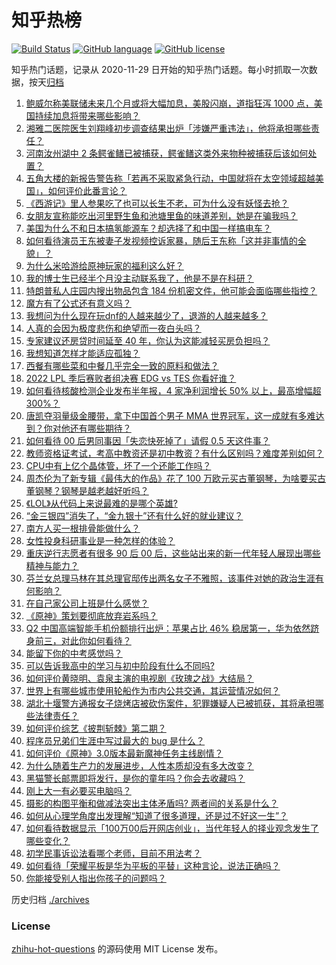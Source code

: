 # 知乎热榜
[![Build Status](https://github.com/ToWeLong/zhihu-hot-questions/workflows/CI/badge.svg)](https://github.com/ToWeLong/zhihu-hot-questions/actions)
[![GitHub language](https://img.shields.io/badge/language-golang-orange.svg)](https://golang.org/)
[![GitHub license](https://img.shields.io/github/license/ToWeLong/zhihu-hot-questions)](https://github.com/ToWeLong/zhihu-hot-questions/blob/main/LICENSE)

知乎热门话题，记录从 2020-11-29 日开始的知乎热门话题。每小时抓取一次数据，按天[归档](./archives)

<!-- BEGIN -->

1. [鲍威尔称美联储未来几个月或将大幅加息，美股闪崩，道指狂泻 1000 点，美国持续加息将带来哪些影响？](https://www.zhihu.com/question/550161342)
1. [湘雅二医院医生刘翔峰初步调查结果出炉「涉嫌严重违法」，他将承担哪些责任？](https://www.zhihu.com/question/550160229)
1. [河南汝州湖中 2 条鳄雀鳝已被捕获，鳄雀鳝这类外来物种被捕获后该如何处置？](https://www.zhihu.com/question/550195445)
1. [五角大楼的新报告警告称「若再不采取紧急行动，中国就将在太空领域超越美国」，如何评价此番言论？](https://www.zhihu.com/question/550085473)
1. [《西游记》里人参果吃了也可以长生不老，可为什么没有妖怪去抢？](https://www.zhihu.com/question/478213511)
1. [女朋友宣称能吃出河里野生鱼和池塘里鱼的味道差别，她是在骗我吗？](https://www.zhihu.com/question/549961837)
1. [美国为什么不和日本搞氢能源车？却选择了和中国一样搞电车？](https://www.zhihu.com/question/548330554)
1. [如何看待演员王东被妻子发视频控诉家暴，随后王东称「这并非事情的全貌」？](https://www.zhihu.com/question/550179587)
1. [为什么米哈游给原神玩家的福利这么好？](https://www.zhihu.com/question/550069321)
1. [我的博士生已经半个月没主动联系我了，他是不是在科研？](https://www.zhihu.com/question/549989731)
1. [特朗普私人庄园内搜出物品包含 184 份机密文件，他可能会面临哪些指控？](https://www.zhihu.com/question/550211752)
1. [魔方有了公式还有意义吗？](https://www.zhihu.com/question/548735710)
1. [我想问为什么现在玩dnf的人越来越少了，退游的人越来越多？](https://www.zhihu.com/question/547290139)
1. [人真的会因为极度悲伤和绝望而一夜白头吗？](https://www.zhihu.com/question/328049666)
1. [专家建议还房贷时间延至 40 年，你认为这能减轻买房负担吗？](https://www.zhihu.com/question/550228805)
1. [我想知道怎样才能适应孤独？](https://www.zhihu.com/question/550051948)
1. [西餐有哪些菜和中餐几乎完全一致的原料和做法？](https://www.zhihu.com/question/517669930)
1. [2022 LPL 季后赛败者组决赛 EDG vs TES 你看好谁？](https://www.zhihu.com/question/550153740)
1. [如何看待核酸检测企业发布半年报，4 家净利润增长 50% 以上，最高增幅超 300%？](https://www.zhihu.com/question/550153237)
1. [唐凯夺羽量级金腰带，拿下中国首个男子 MMA 世界冠军，这一成就有多难达到？你对他还有哪些期待？](https://www.zhihu.com/question/550177841)
1. [如何看待 00 后男同事因「失恋快死掉了」请假 0.5 天这件事？](https://www.zhihu.com/question/550073179)
1. [教师资格证考试，考高中教资还是初中教资？有什么区别吗？难度差别如何？](https://www.zhihu.com/question/339529508)
1. [CPU中有上亿个晶体管，坏了一个还能工作吗？](https://www.zhihu.com/question/549140878)
1. [周杰伦为了新专辑《最伟大的作品》花了 100 万欧元买古董钢琴，为啥要买古董钢琴？钢琴是越老越好听吗？](https://www.zhihu.com/question/541810924)
1. [《LOL》从代码上来说最难的是哪个英雄?](https://www.zhihu.com/question/522118606)
1. [“金三银四”消失了，“金九银十”还有什么好的就业建议？](https://www.zhihu.com/question/549966820)
1. [南方人买一根排骨能做什么？](https://www.zhihu.com/question/386507563)
1. [女性投身科研事业是一种怎样的体验？](https://www.zhihu.com/question/550057792)
1. [重庆逆行志愿者有很多 90 后 00 后，这些站出来的新一代年轻人展现出哪些精神与能力？](https://www.zhihu.com/question/550085818)
1. [芬兰女总理马林在其总理官邸传出两名女子不雅照，该事件对她的政治生涯有何影响？](https://www.zhihu.com/question/549790307)
1. [在自己家公司上班是什么感觉？](https://www.zhihu.com/question/57217228)
1. [《原神》策划要彻底放弃岩系吗？](https://www.zhihu.com/question/547375976)
1. [Q2 中国高端智能手机份额排行出炉：苹果占比 46% 稳居第一，华为依然跻身前三，对此你如何看待？](https://www.zhihu.com/question/549754907)
1. [能留下你的中考感觉吗？](https://www.zhihu.com/question/550010872)
1. [可以告诉我高中的学习与初中阶段有什么不同吗?](https://www.zhihu.com/question/549984455)
1. [如何评价黄晓明、袁泉主演的电视剧《玫瑰之战》大结局？](https://www.zhihu.com/question/550129335)
1. [世界上有哪些城市使用轮船作为市内公共交通，其运营情况如何？](https://www.zhihu.com/question/546488952)
1. [湖北十堰警方通报女子烧烤店被砍伤案件，犯罪嫌疑人已被抓获，其将承担哪些法律责任？](https://www.zhihu.com/question/550177941)
1. [如何评价综艺《披荆斩棘》第二期？](https://www.zhihu.com/question/550072920)
1. [程序员兄弟们生涯中写过最大的 bug 是什么？](https://www.zhihu.com/question/482967292)
1. [如何评价《原神》3.0版本最新魔神任务主线剧情？](https://www.zhihu.com/question/549751687)
1. [为什么随着生产力的发展进步，人性本质却没有多大改变？](https://www.zhihu.com/question/400685460)
1. [黑猫警长邮票即将发行，是你的童年吗？你会去收藏吗？](https://www.zhihu.com/question/549624481)
1. [刚上大一有必要买电脑吗？](https://www.zhihu.com/question/550145371)
1. [摄影的构图平衡和做减法突出主体矛盾吗? 两者间的关系是什么？](https://www.zhihu.com/question/547708273)
1. [如何从心理学角度出发理解“知道了很多道理，还是过不好这一生”？](https://www.zhihu.com/question/547645628)
1. [如何看待数据显示「100万00后开网店创业」，当代年轻人的择业观念发生了哪些变化？](https://www.zhihu.com/question/549932127)
1. [初学民事诉讼法看哪个老师，目前不用法考？](https://www.zhihu.com/question/424778513)
1. [如何看待「荣耀平板是华为平板的平替」这种言论，说法正确吗？](https://www.zhihu.com/question/549950053)
1. [你能接受别人指出你孩子的问题吗？](https://www.zhihu.com/question/546714533)

<!-- END -->

历史归档 [./archives](./archives)


### License
[zhihu-hot-questions](https://github.com/towelong/zhihu-hot-questions) 的源码使用 MIT License 发布。